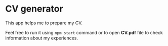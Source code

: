 # CV generator

This app helps me to prepare my CV.

Feel free to run it using `npm start` command or to open **CV.pdf** file to check information about my experiences.
